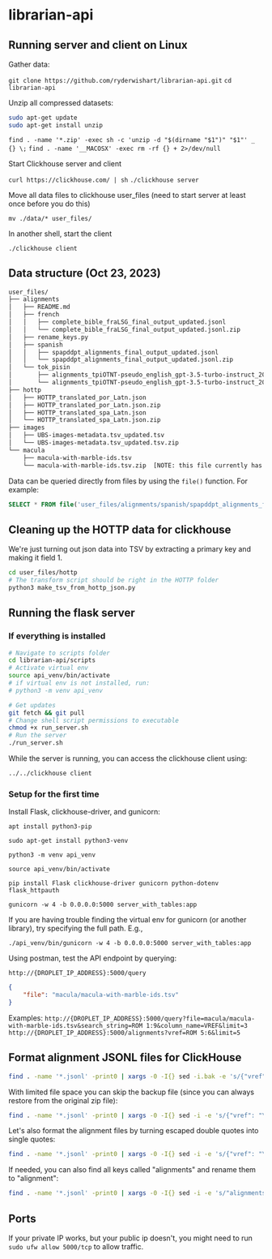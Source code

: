 # librarian-api

## Running server and client on Linux

Gather data:

`git clone https://github.com/ryderwishart/librarian-api.git`
`cd librarian-api`

Unzip all compressed datasets:

```bash
sudo apt-get update
sudo apt-get install unzip
```

`find . -name '*.zip' -exec sh -c 'unzip -d "$(dirname "$1")" "$1"' _ {} \;`
`find . -name '__MACOSX' -exec rm -rf {} + 2>/dev/null`

Start Clickhouse server and client

`curl https://clickhouse.com/ | sh`
`./clickhouse server`

Move all data files to clickhouse user_files (need to start server at least once before you do this)

`mv ./data/* user_files/`


In another shell, start the client

`./clickhouse client`

## Data structure (Oct 23, 2023)

```bash
user_files/
├── alignments
│   ├── README.md
│   ├── french
│   │   ├── complete_bible_fraLSG_final_output_updated.jsonl
│   │   └── complete_bible_fraLSG_final_output_updated.jsonl.zip
│   ├── rename_keys.py
│   ├── spanish
│   │   ├── spapddpt_alignments_final_output_updated.jsonl
│   │   └── spapddpt_alignments_final_output_updated.jsonl.zip
│   └── tok_pisin
│       ├── alignments_tpiOTNT-pseudo_english_gpt-3.5-turbo-instruct_20230927_final_output_updated.jsonl
│       └── alignments_tpiOTNT-pseudo_english_gpt-3.5-turbo-instruct_20230927_final_output_updated.jsonl.zip
├── hottp
│   ├── HOTTP_translated_por_Latn.json
│   ├── HOTTP_translated_por_Latn.json.zip
│   ├── HOTTP_translated_spa_Latn.json
│   └── HOTTP_translated_spa_Latn.json.zip
├── images
│   ├── UBS-images-metadata.tsv_updated.tsv
│   └── UBS-images-metadata.tsv_updated.tsv.zip
└── macula
    ├── macula-with-marble-ids.tsv
    └── macula-with-marble-ids.tsv.zip  [NOTE: this file currently has a double header to force ClickHouse to read all columns as strings]
```

Data can be queried directly from files by using the `file()` function. For example:

```sql
SELECT * FROM file('user_files/alignments/spanish/spapddpt_alignments_final_output_updated.jsonl')
```

## Cleaning up the HOTTP data for clickhouse

We're just turning out json data into TSV by extracting a primary key and making it field 1.

```bash
cd user_files/hottp
# The transform script should be right in the HOTTP folder
python3 make_tsv_from_hottp_json.py
```

## Running the flask server

### If everything is installed

```bash
# Navigate to scripts folder
cd librarian-api/scripts
# Activate virtual env
source api_venv/bin/activate
# if virtual env is not installed, run:
# python3 -m venv api_venv

# Get updates
git fetch && git pull
# Change shell script permissions to executable
chmod +x run_server.sh 
# Run the server
./run_server.sh
```

While the server is running, you can access the clickhouse client using:

```bash
../../clickhouse client
```

### Setup for the first time

Install Flask, clickhouse-driver, and gunicorn:

`apt install python3-pip`

`sudo apt-get install python3-venv`

`python3 -m venv api_venv`

`source api_venv/bin/activate`

`pip install Flask clickhouse-driver gunicorn python-dotenv flask_httpauth`

`gunicorn -w 4 -b 0.0.0.0:5000 server_with_tables:app`

If you are having trouble finding the virtual env for gunicorn (or another library), try specifying the full path. E.g.,

`./api_venv/bin/gunicorn -w 4 -b 0.0.0.0:5000 server_with_tables:app`

Using postman, test the API endpoint by querying:

`http://{DROPLET_IP_ADDRESS}:5000/query`

```json
{
    "file": "macula/macula-with-marble-ids.tsv"
}
```

Examples:
`http://{DROPLET_IP_ADDRESS}:5000/query?file=macula/macula-with-marble-ids.tsv&search_string=ROM 1:9&column_name=VREF&limit=3`
`http://{DROPLET_IP_ADDRESS}:5000/alignments?vref=ROM 5:6&limit=5`

## Format alignment JSONL files for ClickHouse

```bash
find . -name '*.jsonl' -print0 | xargs -0 -I{} sed -i.bak -e 's/{"vref": "\([^"]*\)".*/\1\t&/' {}
```

With limited file space you can skip the backup file (since you can always restore from the original zip file):

```bash
find . -name '*.jsonl' -print0 | xargs -0 -I{} sed -i -e 's/{"vref": "\([^"]*\)".*/\1\t&/' {}
```

Let's also format the alignment files by turning escaped double quotes into single quotes:

```bash
find . -name '*.jsonl' -print0 | xargs -0 -I{} sed -i -e 's/{"vref": "\([^"]*\)".*/\1\t&/' -e 's/\\"/'\''/g' {}
```

If needed, you can also find all keys called "alignments" and rename them to "alignment":

```bash
find . -name '*.jsonl' -print0 | xargs -0 -I{} sed -i -e 's/"alignments"/"alignment"/g' {}
```

## Ports

If your private IP works, but your public ip doesn't, you might need to run `sudo ufw allow 5000/tcp` to allow traffic.